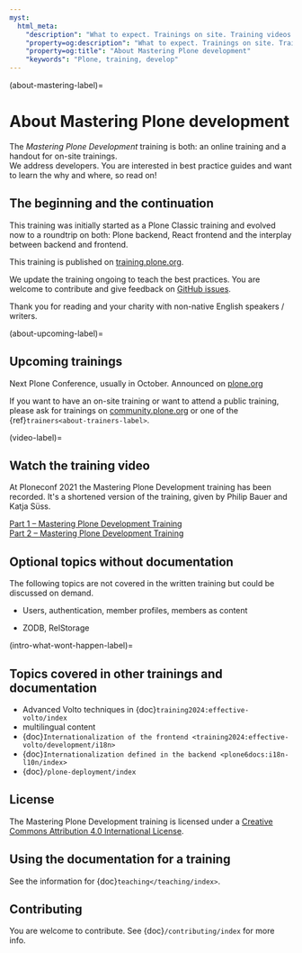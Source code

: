 ```yaml
---
myst:
  html_meta:
    "description": "What to expect. Trainings on site. Training videos."
    "property=og:description": "What to expect. Trainings on site. Training videos."
    "property=og:title": "About Mastering Plone development"
    "keywords": "Plone, training, develop"
---
```


(about-mastering-label)=

# About Mastering Plone development

The *Mastering Plone Development* training is both: an online training and a handout for on-site trainings.  
We address developers.
You are interested in best practice guides and want to learn the why and where, so read on!

## The beginning and the continuation

This training was initially started as a Plone Classic training and evolved now to a roundtrip on both: Plone backend, React frontend and the interplay between backend and frontend.

This training is published on [training.plone.org](https://training.plone.org/).

We update the training ongoing to teach the best practices.
You are welcome to contribute and give feedback on [GitHub issues](https://github.com/plone/training/issues).

Thank you for reading and your charity with non-native English speakers / writers.


(about-upcoming-label)=

## Upcoming trainings

Next Plone Conference, usually in October.
Announced on [plone.org](https://plone.org)

If you want to have an on-site training or want to attend a public training, please ask for trainings on [community.plone.org](https://community.plone.org) or one of the {ref}`trainers<about-trainers-label>`.


(video-label)=

## Watch the training video

At Ploneconf 2021 the Mastering Plone Development training has been recorded.
It's a shortened version of the training, given by Philip Bauer and Katja Süss.

[Part 1 – Mastering Plone Development Training](https://www.youtube-nocookie.com/embed/Jzuw3uWtzzI?privacy_mode=1)  
[Part 2 – Mastering Plone Development Training](https://www.youtube-nocookie.com/embed/IEcGKzo3PO0?privacy_mode=1)  

## Optional topics without documentation

The following topics are not covered in the written training but could be discussed on demand.

- Users, authentication, member profiles, members as content

- ZODB, RelStorage


(intro-what-wont-happen-label)=

## Topics covered in other trainings and documentation

- Advanced Volto techniques in {doc}`training2024:effective-volto/index`
- multilingual content
- {doc}`Internationalization of the frontend <training2024:effective-volto/development/i18n>`
- {doc}`Internationalization defined in the backend <plone6docs:i18n-l10n/index>`
- {doc}`/plone-deployment/index`


## License

The Mastering Plone Development training is licensed under a [Creative Commons Attribution 4.0 International License](https://creativecommons.org/licenses/by/4.0/).

## Using the documentation for a training

See the information for {doc}`teaching</teaching/index>`.

## Contributing

You are welcome to contribute. See {doc}`/contributing/index` for more info.
